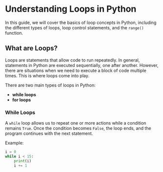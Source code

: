 # Understanding Loops in Python

In this guide, we will cover the basics of loop concepts in Python, including the different types of loops, loop control statements, and the `range()` function.

## What are Loops?

Loops are statements that allow code to run repeatedly. In general, statements in Python are executed sequentially, one after another. However, there are situations when we need to execute a block of code multiple times. This is where loops come into play.

There are two main types of loops in Python:
- **while loops**
- **for loops**

### While Loops

A `while` loop allows us to repeat one or more actions while a condition remains `True`. Once the condition becomes `False`, the loop ends, and the program continues with the next statement.

Example:

```python
i = 0
while i < 15:
    print(i)
    i += 1
